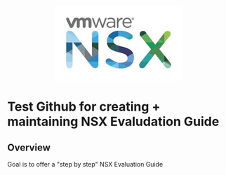 <p align="center">
  <img width="292" height="172" src="/docs/assets/logo/NSX_Logo.jpeg">
</p>

# Test Github for creating + maintaining NSX Evaludation Guide
## Overview

Goal is to offer a "step by step" NSX Evaluation Guide

